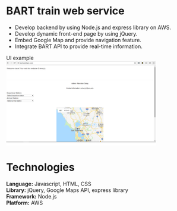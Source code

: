 # BART train web service
- Develop backend by using Node.js and express library on AWS.
- Develop dynamic front-end page by using jQuery.
- Embed Google Map and provide navigation feature.
- Integrate BART API to provide real-time information.

UI example<br>
<img src="/page.png" title="page" width="80%" height="80%">

# Technologies
**Language:** Javascript, HTML, CSS<br>
**Library:** jQuery, Google Maps API, express library<br>
**Framework:** Node.js<br>
**Platform:** AWS<br>

